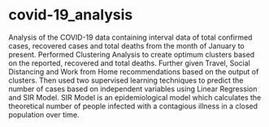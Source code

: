 # covid-19_analysis
Analysis of the COVID-19 data containing interval data of total confirmed cases, recovered cases and total deaths from the month of January to present. Performed Clustering Analysis to create optimum clusters based on the reported, recovered and total deaths. Further given Travel, Social Distancing and Work from Home recommendations based on the output of clusters. Then used two supervised learning techniques to predict the number of cases based on independent variables using Linear Regression and SIR Model. SIR Model is an epidemiological model which calculates the theoretical number of people infected with a contagious illness in a closed population over time.
